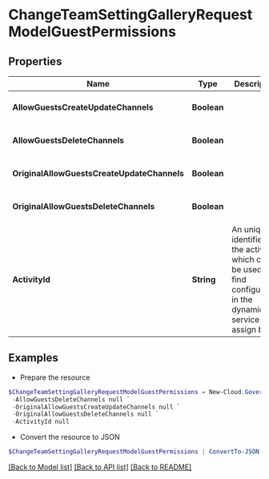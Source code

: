 # ChangeTeamSettingGalleryRequestModelGuestPermissions
## Properties

Name | Type | Description | Notes
------------ | ------------- | ------------- | -------------
**AllowGuestsCreateUpdateChannels** | **Boolean** |  | [optional] [default to $false]
**AllowGuestsDeleteChannels** | **Boolean** |  | [optional] [default to $false]
**OriginalAllowGuestsCreateUpdateChannels** | **Boolean** |  | [optional] [default to $false]
**OriginalAllowGuestsDeleteChannels** | **Boolean** |  | [optional] [default to $false]
**ActivityId** | **String** | An unique identifier for the activity which can be used to find configuration in the dynamic service if it is assign by IT | [optional] 

## Examples

- Prepare the resource
```powershell
$ChangeTeamSettingGalleryRequestModelGuestPermissions = New-Cloud.Governance.ClientChangeTeamSettingGalleryRequestModelGuestPermissions  -AllowGuestsCreateUpdateChannels null `
 -AllowGuestsDeleteChannels null `
 -OriginalAllowGuestsCreateUpdateChannels null `
 -OriginalAllowGuestsDeleteChannels null `
 -ActivityId null
```

- Convert the resource to JSON
```powershell
$ChangeTeamSettingGalleryRequestModelGuestPermissions | ConvertTo-JSON
```

[[Back to Model list]](../README.md#documentation-for-models) [[Back to API list]](../README.md#documentation-for-api-endpoints) [[Back to README]](../README.md)

